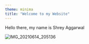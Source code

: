```yaml
---
theme: minima
title: "Welcome to my Website"
---
```

Hello there, my name is Shrey Aggarwal

![IMG_20210614_205136](https://user-images.githubusercontent.com/85816220/121978142-9293b500-cd55-11eb-8005-527182cbb4f1.jpg)
